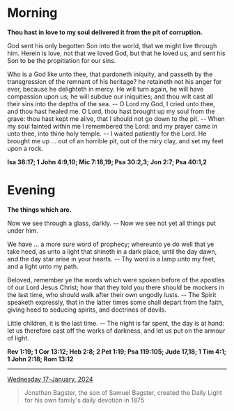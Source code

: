 # Morning

**Thou hast in love to my soul delivered it from the pit of corruption.**
 
God sent his only begotten Son into the world, that we might live through him. Herein is love, not that we loved God, but that he loved us, and sent his Son to be the propitiation for our sins.
 
Who is a God like unto thee, that pardoneth iniquity, and passeth by the transgression of the remnant of his heritage? he retaineth not his anger for ever, because he delighteth in mercy. He will turn again, he will have compassion upon us; he will subdue our iniquities; and thou wilt cast all their sins into the depths of the sea. -- O Lord my God, I cried unto thee, and thou hast healed me. O Lord, thou hast brought up my soul from the grave: thou hast kept me alive, that I should not go down to the pit. -- When my soul fainted within me I remembered the Lord: and my prayer came in unto thee, into thine holy temple. -- I waited patiently for the Lord. He brought me up ... out of an horrible pit, out of the miry clay, and set my feet upon a rock.  

**Isa 38:17; 1 John 4:9,10; Mic 7:18,19; Psa 30:2,3; Jon 2:7; Psa 40:1,2**

# Evening

**The things which are.**
 
Now we see through a glass, darkly. -- Now we see not yet all things put under him.
 
We have ... a more sure word of prophecy; whereunto ye do well that ye take heed, as unto a light that shineth in a dark place, until the day dawn, and the day star arise in your hearts. -- Thy word is a lamp unto my feet, and a light unto my path.
 
Beloved, remember ye the words which were spoken before of the apostles of our Lord Jesus Christ; how that they told you there should be mockers in the last time, who should walk after their own ungodly lusts. -- The Spirit speaketh expressly, that in the latter times some shall depart from the faith, giving heed to seducing spirits, and doctrines of devils.
 
Little children, it is the last time. -- The night is far spent, the day is at hand: let us therefore cast off the works of darkness, and let us put on the armour of light.  

**Rev 1:19; 1 Cor 13:12; Heb 2:8; 2 Pet 1:19; Psa 119:105; Jude 17,18; 1 Tim 4:1; 1 John 2:18; Rom 13:12**

---

[Wednesday 17-January, 2024](https://t.me/s/daily_light)

> Jonathan Bagster, the son of Samuel Bagster, created the Daily Light for his own family's daily devotion in 1875

